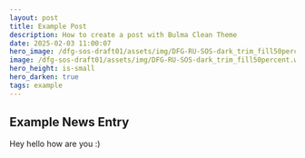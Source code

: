 ```yaml
---
layout: post
title: Example Post
description: How to create a post with Bulma Clean Theme
date: 2025-02-03 11:00:07
hero_image: /dfg-sos-draft01/assets/img/DFG-RU-SOS-dark_trim_fill50percent.webp
image: /dfg-sos-draft01/assets/img/DFG-RU-SOS-dark_trim_fill50percent.webp
hero_height: is-small
hero_darken: true
tags: example
---
```


## Example News Entry

Hey hello how are you :)
````
